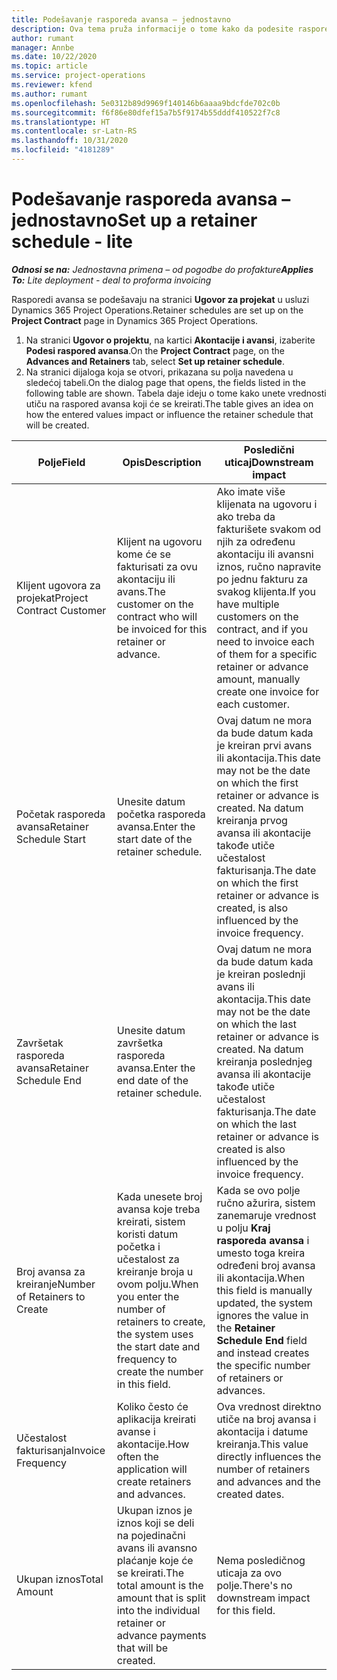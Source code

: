 ```yaml
---
title: Podešavanje rasporeda avansa – jednostavno
description: Ova tema pruža informacije o tome kako da podesite raspored avansa u usluzi Project Operations.
author: rumant
manager: Annbe
ms.date: 10/22/2020
ms.topic: article
ms.service: project-operations
ms.reviewer: kfend
ms.author: rumant
ms.openlocfilehash: 5e0312b89d9969f140146b6aaaa9bdcfde702c0b
ms.sourcegitcommit: f6f86e80dfef15a7b5f9174b55dddf410522f7c8
ms.translationtype: HT
ms.contentlocale: sr-Latn-RS
ms.lasthandoff: 10/31/2020
ms.locfileid: "4181289"
---
```

# <a name="set-up-a-retainer-schedule---lite"></a><span data-ttu-id="046bc-103">Podešavanje rasporeda avansa – jednostavno</span><span class="sxs-lookup"><span data-stu-id="046bc-103">Set up a retainer schedule - lite</span></span>

<span data-ttu-id="046bc-104">_**Odnosi se na:** Jednostavna primena – od pogodbe do profakture_</span><span class="sxs-lookup"><span data-stu-id="046bc-104">_**Applies To:** Lite deployment - deal to proforma invoicing_</span></span>

<span data-ttu-id="046bc-105">Rasporedi avansa se podešavaju na stranici **Ugovor za projekat** u usluzi Dynamics 365 Project Operations.</span><span class="sxs-lookup"><span data-stu-id="046bc-105">Retainer schedules are set up on the **Project Contract** page in Dynamics 365 Project Operations.</span></span>

1. <span data-ttu-id="046bc-106">Na stranici **Ugovor o projektu**, na kartici **Akontacije i avansi**, izaberite **Podesi raspored avansa**.</span><span class="sxs-lookup"><span data-stu-id="046bc-106">On the **Project Contract** page, on the **Advances and Retainers** tab, select **Set up retainer schedule**.</span></span>
2. <span data-ttu-id="046bc-107">Na stranici dijaloga koja se otvori, prikazana su polja navedena u sledećoj tabeli.</span><span class="sxs-lookup"><span data-stu-id="046bc-107">On the dialog page that opens, the fields listed in the following table are shown.</span></span> <span data-ttu-id="046bc-108">Tabela daje ideju o tome kako unete vrednosti utiču na raspored avansa koji će se kreirati.</span><span class="sxs-lookup"><span data-stu-id="046bc-108">The table gives an idea on how the entered values impact or influence the retainer schedule that will be created.</span></span>

| <span data-ttu-id="046bc-109">Polje</span><span class="sxs-lookup"><span data-stu-id="046bc-109">Field</span></span> | <span data-ttu-id="046bc-110">Opis</span><span class="sxs-lookup"><span data-stu-id="046bc-110">Description</span></span> | <span data-ttu-id="046bc-111">Posledični uticaj</span><span class="sxs-lookup"><span data-stu-id="046bc-111">Downstream impact</span></span> |
| --- | --- | --- |
| <span data-ttu-id="046bc-112">Klijent ugovora za projekat</span><span class="sxs-lookup"><span data-stu-id="046bc-112">Project Contract Customer</span></span> | <span data-ttu-id="046bc-113">Klijent na ugovoru kome će se fakturisati za ovu akontaciju ili avans.</span><span class="sxs-lookup"><span data-stu-id="046bc-113">The customer on the contract who will be invoiced for this retainer or advance.</span></span> | <span data-ttu-id="046bc-114">Ako imate više klijenata na ugovoru i ako treba da fakturišete svakom od njih za određenu akontaciju ili avansni iznos, ručno napravite po jednu fakturu za svakog klijenta.</span><span class="sxs-lookup"><span data-stu-id="046bc-114">If you have multiple customers on the contract, and if you need to invoice each of them for a specific retainer or advance amount, manually create one invoice for each customer.</span></span> |
| <span data-ttu-id="046bc-115">Početak rasporeda avansa</span><span class="sxs-lookup"><span data-stu-id="046bc-115">Retainer Schedule Start</span></span> | <span data-ttu-id="046bc-116">Unesite datum početka rasporeda avansa.</span><span class="sxs-lookup"><span data-stu-id="046bc-116">Enter the start date of the retainer schedule.</span></span> | <span data-ttu-id="046bc-117">Ovaj datum ne mora da bude datum kada je kreiran prvi avans ili akontacija.</span><span class="sxs-lookup"><span data-stu-id="046bc-117">This date may not be the date on which the first retainer or advance is created.</span></span> <span data-ttu-id="046bc-118">Na datum kreiranja prvog avansa ili akontacije takođe utiče učestalost fakturisanja.</span><span class="sxs-lookup"><span data-stu-id="046bc-118">The date on which the first retainer or advance is created, is also influenced by the invoice frequency.</span></span> |
| <span data-ttu-id="046bc-119">Završetak rasporeda avansa</span><span class="sxs-lookup"><span data-stu-id="046bc-119">Retainer Schedule End</span></span> | <span data-ttu-id="046bc-120">Unesite datum završetka rasporeda avansa.</span><span class="sxs-lookup"><span data-stu-id="046bc-120">Enter the end date of the retainer schedule.</span></span> | <span data-ttu-id="046bc-121">Ovaj datum ne mora da bude datum kada je kreiran poslednji avans ili akontacija.</span><span class="sxs-lookup"><span data-stu-id="046bc-121">This date may not be the date on which the last retainer or advance is created.</span></span> <span data-ttu-id="046bc-122">Na datum kreiranja poslednjeg avansa ili akontacije takođe utiče učestalost fakturisanja.</span><span class="sxs-lookup"><span data-stu-id="046bc-122">The date on which the last retainer or advance is created is also influenced by the invoice frequency.</span></span> |
| <span data-ttu-id="046bc-123">Broj avansa za kreiranje</span><span class="sxs-lookup"><span data-stu-id="046bc-123">Number of Retainers to Create</span></span> | <span data-ttu-id="046bc-124">Kada unesete broj avansa koje treba kreirati, sistem koristi datum početka i učestalost za kreiranje broja u ovom polju.</span><span class="sxs-lookup"><span data-stu-id="046bc-124">When you enter the number of retainers to create, the system uses the start date and frequency to create the number in this field.</span></span> | <span data-ttu-id="046bc-125">Kada se ovo polje ručno ažurira, sistem zanemaruje vrednost u polju **Kraj rasporeda avansa** i umesto toga kreira određeni broj avansa ili akontacija.</span><span class="sxs-lookup"><span data-stu-id="046bc-125">When this field is manually updated, the system ignores the value in the **Retainer Schedule End** field and instead creates the specific number of retainers or advances.</span></span> |
| <span data-ttu-id="046bc-126">Učestalost fakturisanja</span><span class="sxs-lookup"><span data-stu-id="046bc-126">Invoice Frequency</span></span> | <span data-ttu-id="046bc-127">Koliko često će aplikacija kreirati avanse i akontacije.</span><span class="sxs-lookup"><span data-stu-id="046bc-127">How often the application will create retainers and advances.</span></span> | <span data-ttu-id="046bc-128">Ova vrednost direktno utiče na broj avansa i akontacija i datume kreiranja.</span><span class="sxs-lookup"><span data-stu-id="046bc-128">This value directly influences the number of retainers and advances and the created dates.</span></span> |
| <span data-ttu-id="046bc-129">Ukupan iznos</span><span class="sxs-lookup"><span data-stu-id="046bc-129">Total Amount</span></span> | <span data-ttu-id="046bc-130">Ukupan iznos je iznos koji se deli na pojedinačni avans ili avansno plaćanje koje će se kreirati.</span><span class="sxs-lookup"><span data-stu-id="046bc-130">The total amount is the amount that is split into the individual retainer or advance payments that will be created.</span></span> | <span data-ttu-id="046bc-131">Nema posledičnog uticaja za ovo polje.</span><span class="sxs-lookup"><span data-stu-id="046bc-131">There's no downstream impact for this field.</span></span> |
